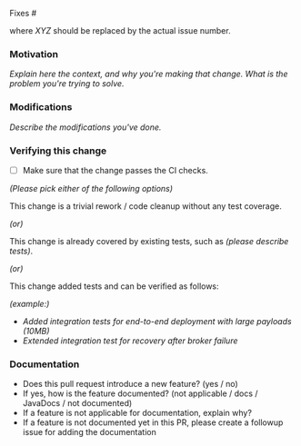 Fixes #<xyz>

where *XYZ* should be replaced by the actual issue number.

### Motivation

*Explain here the context, and why you're making that change. What is the problem you're trying to solve.*

### Modifications

*Describe the modifications you've done.*

### Verifying this change

- [ ] Make sure that the change passes the CI checks.

*(Please pick either of the following options)*

This change is a trivial rework / code cleanup without any test coverage.

*(or)*

This change is already covered by existing tests, such as *(please describe tests)*.

*(or)*

This change added tests and can be verified as follows:

*(example:)*
  - *Added integration tests for end-to-end deployment with large payloads (10MB)*
  - *Extended integration test for recovery after broker failure*

### Documentation

  - Does this pull request introduce a new feature? (yes / no)
  - If yes, how is the feature documented? (not applicable / docs / JavaDocs / not documented)
  - If a feature is not applicable for documentation, explain why?
  - If a feature is not documented yet in this PR, please create a followup issue for adding the documentation
